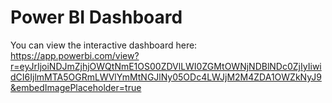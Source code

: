 # Power BI Dashboard

You can view the interactive dashboard here: https://app.powerbi.com/view?r=eyJrIjoiNDJmZjhjOWQtNmE1OS00ZDVlLWI0ZGMtOWNjNDBlNDc0ZjIyIiwidCI6IjlmMTA5OGRmLWVlYmMtNGJlNy05ODc4LWJjM2M4ZDA1OWZkNyJ9&embedImagePlaceholder=true

